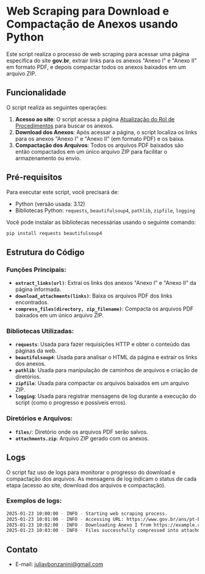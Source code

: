 # Web Scraping para Download e Compactação de Anexos usando Python

Este script realiza o processo de web scraping para acessar uma página específica do site **gov.br**, extrair links para os anexos "Anexo I" e "Anexo II" em formato PDF, e depois compactar todos os anexos baixados em um arquivo ZIP.

## Funcionalidade

O script realiza as seguintes operações:

1. **Acesso ao site**: O script acessa a página [Atualização do Rol de Procedimentos](https://www.gov.br/ans/pt-br/acesso-a-informacao/participacao-da-sociedade/atualizacao-do-rol-de-procedimentos) para buscar os anexos.
2. **Download dos Anexos**: Após acessar a página, o script localiza os links para os anexos "Anexo I" e "Anexo II" (em formato PDF) e os baixa.
3. **Compactação dos Arquivos**: Todos os arquivos PDF baixados são então compactados em um único arquivo ZIP para facilitar o armazenamento ou envio.

## Pré-requisitos

Para executar este script, você precisará de:

- Python (versão usada: 3.12)
- Bibliotecas Python: `requests`, `beautifulsoup4`, `pathlib`, `zipfile`, `logging`

Você pode instalar as bibliotecas necessárias usando o seguinte comando:

```bash
pip install requests beautifulsoup4
```

## Estrutura do Código

### Funções Principais:

- **`extract_links(url)`**: Extrai os links dos anexos "Anexo I" e "Anexo II" da página informada.
- **`download_attachments(links)`**: Baixa os arquivos PDF dos links encontrados.
- **`compress_files(directory, zip_filename)`**: Compacta os arquivos PDF baixados em um único arquivo ZIP.

### Bibliotecas Utilizadas:

- **`requests`**: Usada para fazer requisições HTTP e obter o conteúdo das páginas da web.
- **`beautifulsoup4`**: Usada para analisar o HTML da página e extrair os links dos anexos.
- **`pathlib`**: Usada para manipulação de caminhos de arquivos e criação de diretórios.
- **`zipfile`**: Usada para compactar os arquivos baixados em um arquivo ZIP.
- **`logging`**: Usada para registrar mensagens de log durante a execução do script (como o progresso e possíveis erros).

### Diretórios e Arquivos:

- **`files/`**: Diretório onde os arquivos PDF serão salvos.
- **`attachments.zip`**: Arquivo ZIP gerado com os anexos.

## Logs

O script faz uso de logs para monitorar o progresso do download e compactação dos arquivos. As mensagens de log indicam o status de cada etapa (acesso ao site, download dos arquivos e compactação).

### Exemplos de logs:

```bash
2025-01-23 10:00:00 - INFO - Starting web scraping process.
2025-01-23 10:01:00 - INFO - Accessing URL: https://www.gov.br/ans/pt-br/acesso-a-informacao/participacao-da-sociedade/atualizacao-do-rol-de-procedimentos
2025-01-23 10:02:00 - INFO - Downloading Anexo I from https://example.com/anexo1.pdf...
2025-01-23 10:03:00 - INFO - Files successfully compressed into attachments.zip.
```

## Contato
- E-mail: juliavbonzanini@gmail.com
